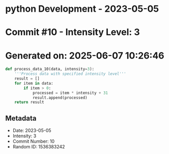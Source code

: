 ﻿# python Development - 2023-05-05
# Commit #10 - Intensity Level: 3
# Generated on: 2025-06-07 10:26:46
```python
def process_data_10(data, intensity=3):
    '''Process data with specified intensity level'''
    result = []
    for item in data:
        if item > 0:
            processed = item * intensity + 31
            result.append(processed)
    return result
```
## Metadata
- Date: 2023-05-05
- Intensity: 3
- Commit Number: 10
- Random ID: 1536383242
